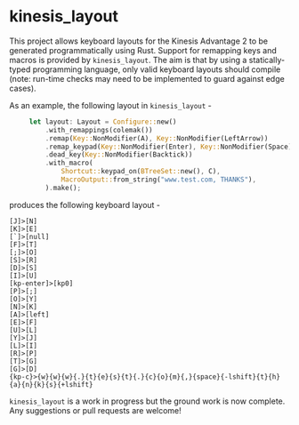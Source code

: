 # kinesis_layout

This project allows keyboard layouts for the Kinesis Advantage 2 to be generated programmatically using Rust. Support for remapping keys and macros is provided by `kinesis_layout`. The aim is that by using a statically-typed programming language, only valid keyboard layouts should compile (note: run-time checks may need to be implemented to guard against edge cases).

As an example, the following layout in `kinesis_layout` -
 
```rust
     let layout: Layout = Configure::new()
         .with_remappings(colemak())
         .remap(Key::NonModifier(A), Key::NonModifier(LeftArrow))
         .remap_keypad(Key::NonModifier(Enter), Key::NonModifier(Space))
         .dead_key(Key::NonModifier(Backtick))
         .with_macro(
             Shortcut::keypad_on(BTreeSet::new(), C),
             MacroOutput::from_string("www.test.com, THANKS"),
         ).make();
```

produces the following keyboard layout -

```text
[J]>[N]
[K]>[E]
[`]>[null]
[F]>[T]
[;]>[O]
[S]>[R]
[D]>[S]
[I]>[U]
[kp-enter]>[kp0]
[P]>[;]
[O]>[Y]
[N]>[K]
[A]>[left]
[E]>[F]
[U]>[L]
[Y]>[J]
[L]>[I]
[R]>[P]
[T]>[G]
[G]>[D]
{kp-c}>{w}{w}{w}{.}{t}{e}{s}{t}{.}{c}{o}{m}{,}{space}{-lshift}{t}{h}{a}{n}{k}{s}{+lshift}
```

`kinesis_layout` is a work in progress but the ground work is now complete. Any suggestions or pull requests are welcome!
